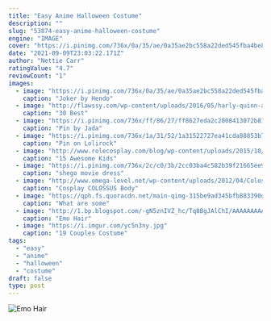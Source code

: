 ```yaml
---
title: "Easy Anime Halloween Costume"
description: ""
slug: "53874-easy-anime-halloween-costume"
engine: "IMAGE"
cover: "https://i.pinimg.com/736x/0a/35/ae/0a35ae2bc558a22ded545fba4be86545.jpg"
date: "2021-09-09T23:03:22.171Z"
author: "Nettie Carr"
ratingValue: "4.7"
reviewCount: "1"
images:
  - image: "https://i.pinimg.com/736x/0a/35/ae/0a35ae2bc558a22ded545fba4be86545.jpg"
    caption: "Joker by Hendo"
  - image: "http://flawssy.com/wp-content/uploads/2016/05/harly-quinn-and-robin.jpg"
    caption: "30 Best"
  - image: "https://i.pinimg.com/736x/ff/86/27/ff8627eda2c2008413072b81cd0c4b7f.jpg"
    caption: "Pin by Jada"
  - image: "https://i.pinimg.com/736x/1a/31/52/1a31522727ea41cda88853b76374c6d6--cosplay.jpg"
    caption: "Pin on Lolirock"
  - image: "http://www.rolecosplay.com/blog/wp-content/uploads/2015/10/enhanced-buzz-30685-1441840154-12.jpg"
    caption: "15 Awesome Kids"
  - image: "https://i.pinimg.com/736x/2c/c0/3b/2cc03ba4c582b39f21665ee969f895b2.jpg"
    caption: "shego movie dress"
  - image: "http://www.omega-level.net/wp-content/uploads/2012/04/Colossus-Cosplay.-e1335760020675.jpg"
    caption: "Cosplay COLOSSUS Body"
  - image: "https://qph.fs.quoracdn.net/main-qimg-315be9ad345bfb883390d530a15366fa"
    caption: "What are some"
  - image: "http://1.bp.blogspot.com/-gN5znIVZ_hc/Tq8BgJAlChI/AAAAAAAAArc/Eq_tlHYBPWE/s1600/cosplay+girl+costumes-my-emo-hairstyles.blogspot.com-Air-Gear-Cosplay-Simca-Cosplay-3-MyAnimeGirls.jpg"
    caption: "Emo Hair"
  - image: "https://i.imgur.com/yc5n3ny.jpg"
    caption: "19 Couples Costume"
tags:
  - "easy"
  - "anime"
  - "halloween"
  - "costume"
draft: false
type: post
---
```



![Emo Hair](http://1.bp.blogspot.com/-gN5znIVZ_hc/Tq8BgJAlChI/AAAAAAAAArc/Eq_tlHYBPWE/s1600/cosplay+girl+costumes-my-emo-hairstyles.blogspot.com-Air-Gear-Cosplay-Simca-Cosplay-3-MyAnimeGirls.jpg "Emo Hair")


<!--inArticleAds-->

<!--galleryOne-->


<!--inArticleAds-->

<!--galleryTwo-->


<!--galleryThree-->

